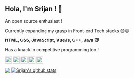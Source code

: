 ## Hola, I'm Srijan ! 👋

 

<p>An open source enthusiast !</p>

<p>Currently expanding my grasp in Front-end Tech stacks 😊😊</p>

<p><b>HTML, CSS, JavaScript, VueJs, C++, Java 😇</b></p>

<p>Has a knack in competitive programming too !</p>

<a href="https://twitter.com/Elite_Raven1159">
  <img align="left" alt="Srijan's Twitter" width="22px" src="https://cdn.jsdelivr.net/npm/simple-icons@v3/icons/twitter.svg" />
</a>
<a href="https://linkedin.com/in/srijan-majumdar-308b48207">
  <img align="left" alt="Srijan's Linkdein" width="22px" src="https://cdn.jsdelivr.net/npm/simple-icons@v3/icons/linkedin.svg" />
</a>
<a href="https://github.com/srijan2002">
  <img align="left" alt="Srijan's Github" width="22px" src="https://cdn.jsdelivr.net/npm/simple-icons@v3/icons/github.svg" />
</a>
<a href="https://instagram.com/srijan2002/">
  <img align="left" alt="Srijan's Instagram" width="22px" src="https://cdn.jsdelivr.net/npm/simple-icons@v3/icons/instagram.svg" />
</a>
<a href="https://www.facebook.com/srijan.majumdar.7/">
  <img align="left" alt="Srijan's Facebook" width="22px" src="https://cdn.jsdelivr.net/npm/simple-icons@v3/icons/facebook.svg" />
</a>

<br/>
<br/>


 


 
<a href="https://github.com/srijan2002">
  <img align="center" src="https://github-readme-stats.vercel.app/api/top-langs/?username=srijan2002&theme=light&hide_langs_below=1" />
</a>

<a href="https://github.com/srijan2002">
 <img align="center" src="https://github-readme-stats.vercel.app/api?username=srijan2002&show_icons=true&include_all_commits=true&theme=material-palenight" alt="Srijan's github stats"/>
</a>
 

</div>
    
 
  
